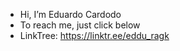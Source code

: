 - Hi, I’m Eduardo Cardodo
- To reach me, just click below
- LinkTree: https://linktr.ee/eddu_ragk
<!---
ragk-eddu/ragk-eddu is a ✨ special ✨ repository because its `README.md` (this file) appears on your GitHub profile.
You can click the Preview link to take a look at your changes.
--->
